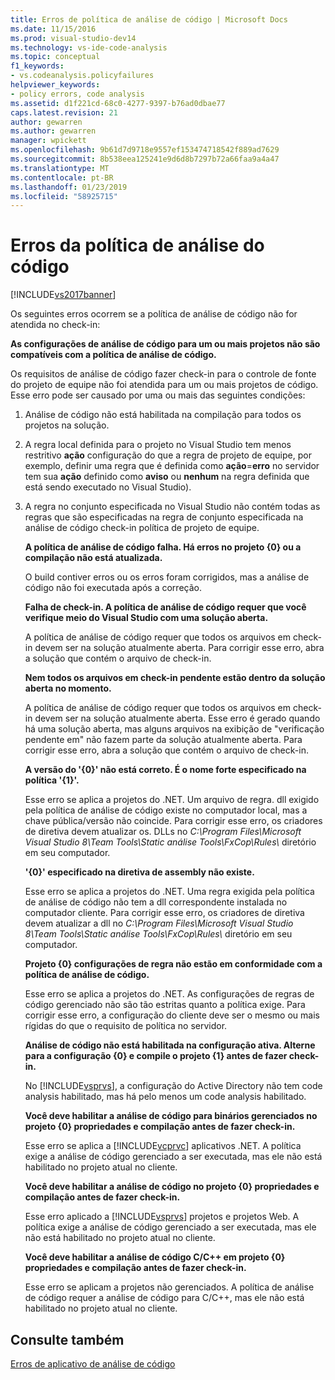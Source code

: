 ```yaml
---
title: Erros de política de análise de código | Microsoft Docs
ms.date: 11/15/2016
ms.prod: visual-studio-dev14
ms.technology: vs-ide-code-analysis
ms.topic: conceptual
f1_keywords:
- vs.codeanalysis.policyfailures
helpviewer_keywords:
- policy errors, code analysis
ms.assetid: d1f221cd-68c0-4277-9397-b76ad0dbae77
caps.latest.revision: 21
author: gewarren
ms.author: gewarren
manager: wpickett
ms.openlocfilehash: 9b61d7d9718e9557ef153474718542f889ad7629
ms.sourcegitcommit: 8b538eea125241e9d6d8b7297b72a66faa9a4a47
ms.translationtype: MT
ms.contentlocale: pt-BR
ms.lasthandoff: 01/23/2019
ms.locfileid: "58925715"
---
```

# <a name="code-analysis-policy-errors"></a>Erros da política de análise do código
[!INCLUDE[vs2017banner](../includes/vs2017banner.md)]

Os seguintes erros ocorrem se a política de análise de código não for atendida no check-in:  
  
 **As configurações de análise de código para um ou mais projetos não são compatíveis com a política de análise de código.**  
  
 Os requisitos de análise de código fazer check-in para o controle de fonte do projeto de equipe não foi atendida para um ou mais projetos de código. Esse erro pode ser causado por uma ou mais das seguintes condições:  
  
1. Análise de código não está habilitada na compilação para todos os projetos na solução.  
  
2. A regra local definida para o projeto no Visual Studio tem menos restritivo **ação** configuração do que a regra de projeto de equipe, por exemplo, definir uma regra que é definida como **ação**=**erro**  no servidor tem sua **ação** definido como **aviso** ou **nenhum** na regra definida que está sendo executado no Visual Studio).  
  
3. A regra no conjunto especificada no Visual Studio não contém todas as regras que são especificadas na regra de conjunto especificada na análise de código check-in política de projeto de equipe.  
  
   **A política de análise de código falha. Há erros no projeto {0} ou a compilação não está atualizada.**  
  
   O build contiver erros ou os erros foram corrigidos, mas a análise de código não foi executada após a correção.  
  
   **Falha de check-in. A política de análise de código requer que você verifique meio do Visual Studio com uma solução aberta.**  
  
   A política de análise de código requer que todos os arquivos em check-in devem ser na solução atualmente aberta. Para corrigir esse erro, abra a solução que contém o arquivo de check-in.  
  
   **Nem todos os arquivos em check-in pendente estão dentro da solução aberta no momento.**  
  
   A política de análise de código requer que todos os arquivos em check-in devem ser na solução atualmente aberta. Esse erro é gerado quando há uma solução aberta, mas alguns arquivos na exibição de "verificação pendente em" não fazem parte da solução atualmente aberta. Para corrigir esse erro, abra a solução que contém o arquivo de check-in.  
  
   **A versão do '{0}' não está correto. É o nome forte especificado na política '{1}'.**  
  
   Esse erro se aplica a projetos do .NET. Um arquivo de regra. dll exigido pela política de análise de código existe no computador local, mas a chave pública/versão não coincide. Para corrigir esse erro, os criadores de diretiva devem atualizar os. DLLs no *C:\Program Files\Microsoft Visual Studio 8\Team Tools\Static análise Tools\FxCop\Rules\\*  diretório em seu computador.  
  
   **'{0}' especificado na diretiva de assembly não existe.**  
  
   Esse erro se aplica a projetos do .NET. Uma regra exigida pela política de análise de código não tem a dll correspondente instalada no computador cliente. Para corrigir esse erro, os criadores de diretiva devem atualizar a dll no *C:\Program Files\Microsoft Visual Studio 8\Team Tools\Static análise Tools\FxCop\Rules\\*  diretório em seu computador.  
  
   **Projeto {0} configurações de regra não estão em conformidade com a política de análise de código.**  
  
   Esse erro se aplica a projetos do .NET. As configurações de regras de código gerenciado não são tão estritas quanto a política exige. Para corrigir esse erro, a configuração do cliente deve ser o mesmo ou mais rígidas do que o requisito de política no servidor.  
  
   **Análise de código não está habilitada na configuração ativa. Alterne para a configuração {0} e compile o projeto {1} antes de fazer check-in.**  
  
   No [!INCLUDE[vsprvs](../includes/vsprvs-md.md)], a configuração do Active Directory não tem code analysis habilitado, mas há pelo menos um code analysis habilitado.  
  
   **Você deve habilitar a análise de código para binários gerenciados no projeto {0} propriedades e compilação antes de fazer check-in.**  
  
   Esse erro se aplica a [!INCLUDE[vcprvc](../includes/vcprvc-md.md)] aplicativos .NET. A política exige a análise de código gerenciado a ser executada, mas ele não está habilitado no projeto atual no cliente.  
  
   **Você deve habilitar a análise de código no projeto {0} propriedades e compilação antes de fazer check-in.**  
  
   Esse erro aplicado a [!INCLUDE[vsprvs](../includes/vsprvs-md.md)] projetos e projetos Web. A política exige a análise de código gerenciado a ser executada, mas ele não está habilitado no projeto atual no cliente.  
  
   **Você deve habilitar a análise de código C/C++ em projeto {0} propriedades e compilação antes de fazer check-in.**  
  
   Esse erro se aplicam a projetos não gerenciados. A política de análise de código requer a análise de código para C/C++, mas ele não está habilitado no projeto atual no cliente.  
  
## <a name="see-also"></a>Consulte também  
 [Erros de aplicativo de análise de código](../code-quality/code-analysis-application-errors.md)
